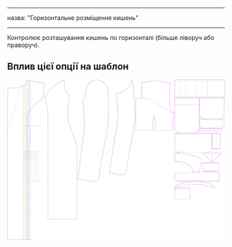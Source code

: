 - - -
назва: "Горизонтальне розміщення кишень"
- - -

Контролює розташування кишень по горизонталі (більше ліворуч або праворуч).

## Вплив цієї опції на шаблон

![На цьому зображенні показано вплив цієї опції шляхом накладання декількох варіантів, які мають різне значення для цієї опції](carlita_pocketplacementhorizontal_sample.svg "Вплив цієї опції на шаблон")

